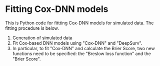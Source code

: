 # Fitting Cox-DNN models
This is Python code for fittting Cox-DNN models for simulated data.
The fitting procedure is below.
1) Generation of simulated data
2) Fit Cox-based DNN models using "Cox-DNN" and "DeepSurv".
3) In particular, to fit "Cox-DNN" and calculate the Brier Score,
   two new functions need to be specified: the "Breslow loss function" and the "Brier Score".
